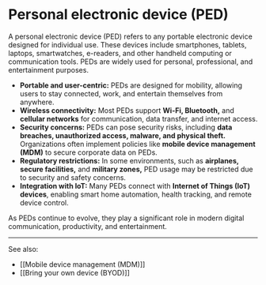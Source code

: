 
# Personal electronic device (PED)

A personal electronic device (PED) refers to any portable electronic device designed for individual use. These devices include smartphones, tablets, laptops, smartwatches, e-readers, and other handheld computing or communication tools. PEDs are widely used for personal, professional, and entertainment purposes.

- **Portable and user-centric:** PEDs are designed for mobility, allowing users to stay connected, work, and entertain themselves from anywhere.
- **Wireless connectivity:** Most PEDs support **Wi-Fi, Bluetooth,** and **cellular networks** for communication, data transfer, and internet access.
- **Security concerns:** PEDs can pose security risks, including **data breaches, unauthorized access, malware, and physical theft.** Organizations often implement policies like **mobile device management (MDM)** to secure corporate data on PEDs.
- **Regulatory restrictions:** In some environments, such as **airplanes, secure facilities,** and **military zones,** PED usage may be restricted due to security and safety concerns.
- **Integration with IoT:** Many PEDs connect with **Internet of Things (IoT) devices**, enabling smart home automation, health tracking, and remote device control.

As PEDs continue to evolve, they play a significant role in modern digital communication, productivity, and entertainment.

---

See also:

- [[Mobile device management (MDM)]]
- [[Bring your own device (BYOD)]]